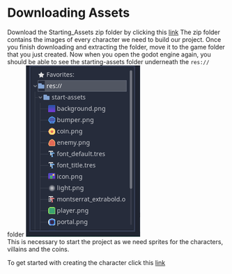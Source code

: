 # Downloading Assets
Download the Starting_Assets zip folder by clicking this [link](Starting_Assets.zip)
The zip folder contains the images of every character we need to build our project.
Once you finish downloading and extracting the folder, move it to the game folder that you just created.
Now when you open the godot engine again, you should be able to see the starting-assets folder underneath the ```res://``` folder
![gamepage](Images/res.png)
<br>
This is necessary to start the project as we need sprites for the characters, villains and the coins.

To get started with creating the character click this [link](Getting_Started/Character1.md)
